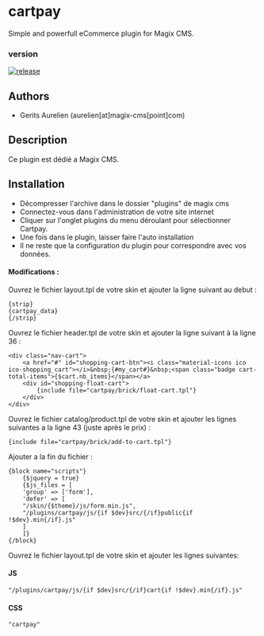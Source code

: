 # cartpay
  Simple and powerfull eCommerce plugin for Magix CMS.
  
### version 

[![release](https://img.shields.io/github/release/magix-cms/cartpay.svg)](https://github.com/magix-cms/cartpay/releases/latest)

Authors
-------

* Gerits Aurelien (aurelien[at]magix-cms[point]com)

## Description
Ce plugin est dédié a Magix CMS.

## Installation
* Décompresser l'archive dans le dossier "plugins" de magix cms
* Connectez-vous dans l'administration de votre site internet
* Cliquer sur l'onglet plugins du menu déroulant pour sélectionner Cartpay.
* Une fois dans le plugin, laisser faire l'auto installation
* Il ne reste que la configuration du plugin pour correspondre avec vos données.

#### Modifications :
Ouvrez le fichier layout.tpl de votre skin et ajouter la ligne suivant au debut :
```smarty
{strip}
{cartpay_data}
{/strip}
````

Ouvrez le fichier header.tpl de votre skin et ajouter la ligne suivant à la ligne 36 :
```smarty
<div class="nav-cart">
    <a href="#" id="shopping-cart-btn"><i class="material-icons ico ico-shopping_cart"></i>&nbsp;{#my_cart#}&nbsp;<span class="badge cart-total-items">{$cart.nb_items}</span></a>
    <div id="shopping-float-cart">
        {include file="cartpay/brick/float-cart.tpl"}
    </div>
</div>
````
Ouvrez le fichier catalog/product.tpl de votre skin et ajouter les lignes suivantes a la ligne 43 (juste après le prix) :
```smarty
{include file="cartpay/brick/add-to-cart.tpl"}
````

Ajouter a la fin du fichier :

```smarty
{block name="scripts"}
    {$jquery = true}
    {$js_files = [
    'group' => ['form'],
    'defer' => [
    "/skin/{$theme}/js/form.min.js",
    "/plugins/cartpay/js/{if $dev}src/{/if}public{if !$dev}.min{/if}.js"
    ]
    ]}
{/block}
````

Ouvrez le fichier layout.tpl de votre skin et ajouter les lignes suivantes: 
#### JS
```smarty
"/plugins/cartpay/js/{if $dev}src/{/if}cart{if !$dev}.min{/if}.js"
````
#### CSS
```smarty
"cartpay"
````